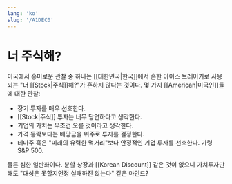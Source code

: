 ```yaml
---
lang: 'ko'
slug: '/A1DEC0'
---
```


# 너 주식해?

미국에서 흥미로운 관찰 중 하나는 [[대한민국|한국]]에서 흔한 아이스 브레이커로 사용되는 "너 [[Stock|주식]]해?"가 흔하지 않다는 것이다. 몇 가지 [[American|미국인]]들에 대한 관찰:

- 장기 투자를 매우 선호한다.
- [[Stock|주식]] 투자는 너무 당연하다고 생각한다.
- 기업의 가치는 무조건 오를 것이라고 생각한다.
- 가격 등락보다는 배당금을 위주로 투자를 결정한다.
- 테마주 혹은 "미래의 유력한 먹거리"보다 안정적인 기업 투자를 선호한다. 가령 S&P 500.

물론 심한 일반화이다. 분할 상장과 [[Korean Discount]] 같은 것이 없으니 가치투자만 해도 "대성은 못할지언정 실패하진 않는다" 같은 마인드?
